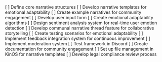 [ ] Define core narrative structures
[ ] Develop narrative templates for emotional adaptability
[ ] Create example narratives for community engagement
[ ] Develop user input form
[ ] Create emotional adaptability algorithms
[ ] Design sentiment analysis system for real-time user emotion detection
[ ] Develop communal narrative thread feature for collaborative storytelling
[ ] Create testing scenarios for emotional adaptability
[ ] Implement feedback integration system for continuous improvement
[ ] Implement moderation system
[ ] Test framework in Discord
[ ] Create documentation for community engagement
[ ] Set up file management in KinOS for narrative templates
[ ] Develop legal compliance review process